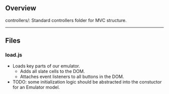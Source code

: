 Overview
-----------------------------------------------------
controllers/: Standard controllers folder for MVC structure.

<hr />

Files
-----------------------------------------------------
### load.js
  * Loads key parts of our emulator.
    * Adds all slate cells to the DOM.
    * Attaches event listeners to all buttons in the DOM.
  * TODO: some initialization logic should be abstracted into the constuctor for an Emulator model.

